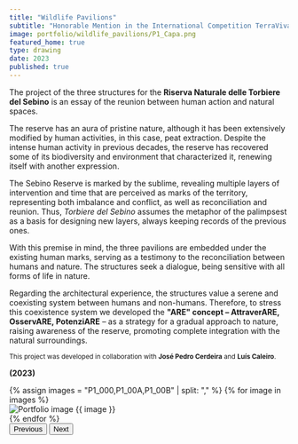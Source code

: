 ```yaml
---
title: "Wildlife Pavilions"
subtitle: "Honorable Mention in the International Competition TerraViva"
image: portfolio/wildlife_pavilions/P1_Capa.png
featured_home: true
type: drawing
date: 2023
published: true
---
```


The project of the three structures for the **Riserva Naturale delle Torbiere del Sebino** is an essay of the reunion between human action and natural spaces.  

The reserve has an aura of pristine nature, although it has been extensively modified by human activities, in this case, peat extraction. Despite the intense human activity in previous decades, the reserve has recovered some of its biodiversity and environment that characterized it, renewing itself with another expression.  

The Sebino Reserve is marked by the sublime, revealing multiple layers of intervention and time that are perceived as marks of the territory, representing both imbalance and conflict, as well as reconciliation and reunion. Thus, *Torbiere del Sebino* assumes the metaphor of the palimpsest as a basis for designing new layers, always keeping records of the previous ones.  

With this premise in mind, the three pavilions are embedded under the existing human marks, serving as a testimony to the reconciliation between humans and nature. The structures seek a dialogue, being sensitive with all forms of life in nature.  

Regarding the architectural experience, the structures value a serene and coexisting system between humans and non-humans. Therefore, to stress this coexistence system we developed the **"ARE" concept – AttraverARE, OsservARE, PotenziARE** – as a strategy for a gradual approach to nature, raising awareness of the reserve, promoting complete integration with the natural surroundings.  

<small>This project was developed in collaboration with <strong>José Pedro Cerdeira</strong> and <strong>Luís Caleiro</strong>.</small>  

**(2023)**

<!-- Portfolio Carousel -->
<div id="portfolioCarousel" class="carousel slide my-5" data-bs-ride="carousel">
  <div class="carousel-inner">
    {% assign images = "P1_000,P1_00A,P1_00B" | split: "," %}
    {% for image in images %}
    <div class="carousel-item {% if forloop.first %}active{% endif %}">
      <img src="{{ '/assets/images/portfolio/wildlife_pavilions/' | append: image | append: '.png' | relative_url }}"
           class="d-block w-100 img-fluid"
           alt="Portfolio image {{ image }}">
    </div>
    {% endfor %}
  </div>

  <!-- Grey Carousel controls -->
  <button class="carousel-control-prev" type="button" data-bs-target="#portfolioCarousel" data-bs-slide="prev">
    <span class="carousel-control-prev-icon custom-arrow" aria-hidden="true"></span>
    <span class="visually-hidden">Previous</span>
  </button>
  <button class="carousel-control-next" type="button" data-bs-target="#portfolioCarousel" data-bs-slide="next">
    <span class="carousel-control-next-icon custom-arrow" aria-hidden="true"></span>
    <span class="visually-hidden">Next</span>
  </button>
</div>

<style>
  /* Grey arrows */
  .carousel-control-prev-icon,
  .carousel-control-next-icon {
    filter: invert(50%) grayscale(100%);
    width: 3rem;
    height: 3rem;
  }
</style>
















